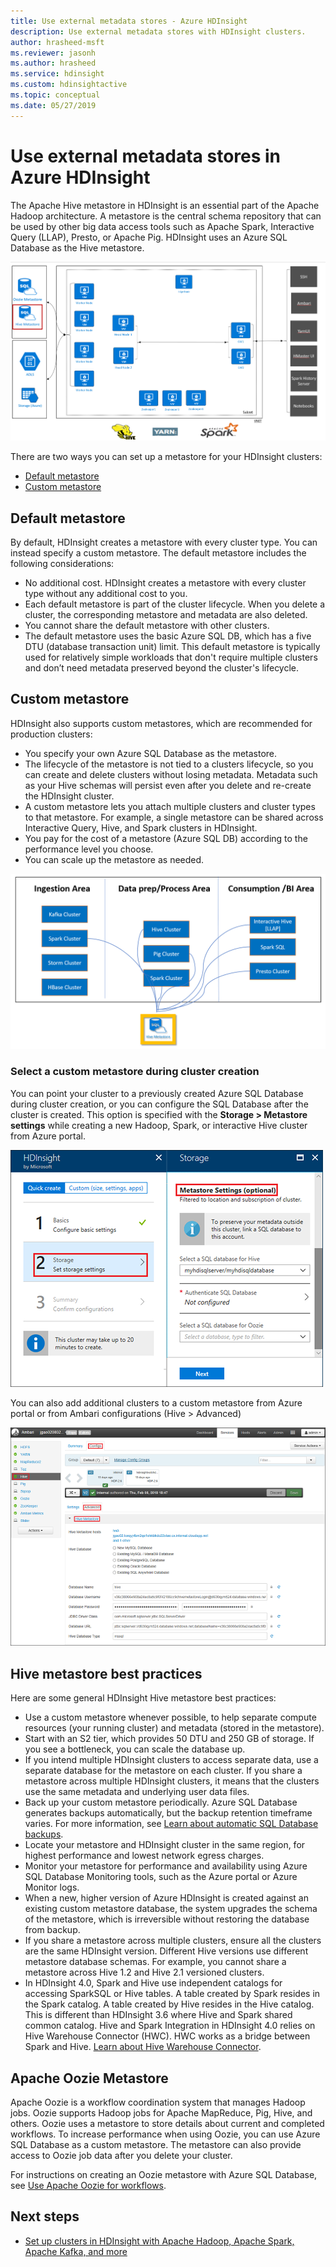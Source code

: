 ```yaml
---
title: Use external metadata stores - Azure HDInsight 
description: Use external metadata stores with HDInsight clusters.
author: hrasheed-msft
ms.reviewer: jasonh
ms.author: hrasheed
ms.service: hdinsight
ms.custom: hdinsightactive
ms.topic: conceptual
ms.date: 05/27/2019
---
```


# Use external metadata stores in Azure HDInsight

The Apache Hive metastore in HDInsight is an essential part of the Apache Hadoop architecture. A metastore is the central schema repository that can be used by other big data access tools such as Apache Spark, Interactive Query (LLAP), Presto, or Apache Pig. HDInsight uses an Azure SQL Database as the Hive metastore.

![HDInsight Hive Metadata Store Architecture](./media/hdinsight-use-external-metadata-stores/metadata-store-architecture.png)

There are two ways you can set up a metastore for your HDInsight clusters:

* [Default metastore](#default-metastore)
* [Custom metastore](#custom-metastore)

## Default metastore

By default, HDInsight creates a metastore with every cluster type. You can instead specify a custom metastore. The default metastore includes the following considerations:
- No additional cost. HDInsight creates a metastore with every cluster type without any additional cost to you.
- Each default metastore is part of the cluster lifecycle. When you delete a cluster, the corresponding metastore and metadata are also deleted.
- You cannot share the default metastore with other clusters.
- The default metastore uses the basic Azure SQL DB, which has a five DTU (database transaction unit) limit.
This default metastore is typically used for relatively simple workloads that don't require multiple clusters and don’t need metadata preserved beyond the cluster's lifecycle.


## Custom metastore

HDInsight also supports custom metastores, which are recommended for production clusters:
- You specify your own Azure SQL Database as the metastore.
- The lifecycle of the metastore is not tied to a clusters lifecycle, so you can create and delete clusters without losing metadata. Metadata such as your Hive schemas will persist even after you delete and re-create the HDInsight cluster.
- A custom metastore lets you attach multiple clusters and cluster types to that metastore. For example, a single metastore can be shared across Interactive Query, Hive, and Spark clusters in HDInsight.
- You pay for the cost of a metastore (Azure SQL DB) according to the performance level you choose.
- You can scale up the metastore as needed.

![HDInsight Hive Metadata Store Use Case](./media/hdinsight-use-external-metadata-stores/metadata-store-use-case.png)


### Select a custom metastore during cluster creation

You can point your cluster to a previously created Azure SQL Database during cluster creation, or you can configure the SQL Database after the cluster is created. This option is specified with the **Storage > Metastore settings** while creating a new Hadoop, Spark, or interactive Hive cluster from Azure portal.

![HDInsight Hive Metadata Store Azure portal](./media/hdinsight-use-external-metadata-stores/metadata-store-azure-portal.png)

You can also add additional clusters to a custom metastore from Azure portal or from Ambari configurations (Hive > Advanced)

![HDInsight Hive Metadata Store Ambari](./media/hdinsight-use-external-metadata-stores/metadata-store-ambari.png)

## Hive metastore best practices

Here are some general HDInsight Hive metastore best practices:

- Use a custom metastore whenever possible, to help separate compute resources (your running cluster) and metadata (stored in the metastore).
- Start with an S2 tier, which provides  50 DTU and 250 GB of storage. If you see a bottleneck, you can scale the database up.
- If you intend multiple HDInsight clusters to access separate data, use a separate database for the metastore on each cluster. If you share a metastore across multiple HDInsight clusters, it means that the clusters use the same metadata and underlying user data files.
- Back up your custom metastore periodically. Azure SQL Database generates backups automatically, but the backup retention timeframe varies. For more information, see [Learn about automatic SQL Database backups](../sql-database/sql-database-automated-backups.md).
- Locate your metastore and HDInsight cluster in the same region, for highest performance and lowest network egress charges.
- Monitor your metastore for performance and availability using Azure SQL Database Monitoring tools, such as the Azure portal or Azure Monitor logs.
- When a new, higher version of Azure HDInsight is created against an existing custom metastore database, the system upgrades the schema of the metastore, which is irreversible without restoring the database from backup.
- If you share a metastore across multiple clusters, ensure all the clusters are the same HDInsight version. Different Hive versions use different metastore database schemas. For example, you cannot share a metastore across Hive 1.2 and Hive 2.1 versioned clusters. 
- In HDInsight 4.0, Spark and Hive use independent catalogs for accessing SparkSQL or Hive tables. A table created by Spark resides in the Spark catalog. A table created by Hive resides in the Hive catalog. This is different than HDInsight 3.6 where Hive and Spark shared common catalog. Hive and Spark Integration in HDInsight 4.0 relies on Hive Warehouse Connector (HWC). HWC works as a bridge between Spark and Hive. [Learn about Hive Warehouse Connector](../hdinsight/interactive-query/apache-hive-warehouse-connector.md).

##  Apache Oozie Metastore

Apache Oozie is a workflow coordination system that manages Hadoop jobs.  Oozie supports Hadoop jobs for Apache MapReduce, Pig, Hive, and others.  Oozie uses a metastore to store details about current and completed workflows. To increase performance when using Oozie, you can use Azure SQL Database as a custom metastore. The metastore can also provide access to Oozie job data after you delete your cluster.

For instructions on creating an Oozie metastore with Azure SQL Database, see [Use Apache Oozie for workflows](hdinsight-use-oozie-linux-mac.md).

## Next steps

- [Set up clusters in HDInsight with Apache Hadoop, Apache Spark, Apache Kafka, and more](./hdinsight-hadoop-provision-linux-clusters.md)
